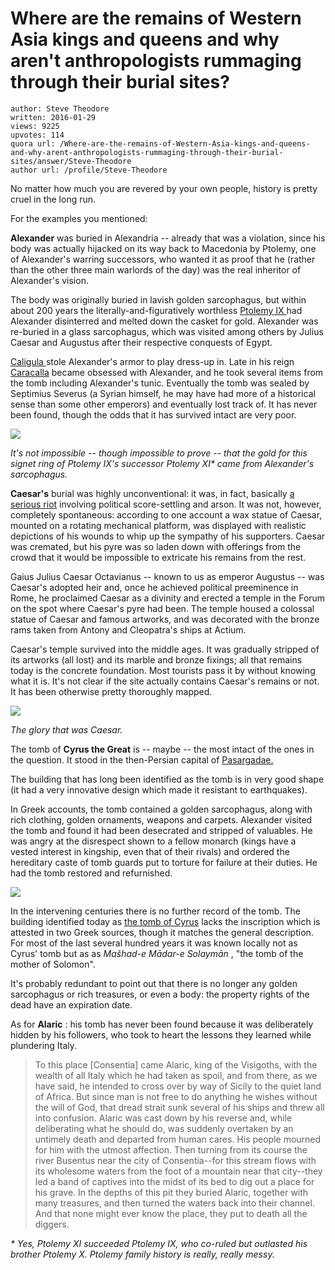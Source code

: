 # Where are the remains of Western Asia kings and queens and why aren't anthropologists rummaging through their burial sites?

	author: Steve Theodore
	written: 2016-01-29
	views: 9225
	upvotes: 114
	quora url: /Where-are-the-remains-of-Western-Asia-kings-and-queens-and-why-arent-anthropologists-rummaging-through-their-burial-sites/answer/Steve-Theodore
	author url: /profile/Steve-Theodore


No matter how much you are revered by your own people, history is pretty cruel in the long run. 

For the examples you mentioned:

__Alexander__  was buried in Alexandria -- already that was a violation, since his body was actually hijacked on its way back to Macedonia by Ptolemy, one of Alexander's warring successors, who wanted it as proof that he (rather than the other three main warlords of the day) was the real inheritor of Alexander's vision. 

 The body was originally buried in lavish golden sarcophagus, but within about 200 years the literally-and-figuratively worthless [Ptolemy IX ](http://www.armstrongeconomics.com/research/monetary-history-of-the-world/the-monetary-history-of-the-greek-world/egypt/by-ruler/ptolemy-ix-116-10688-80-bc)had Alexander disinterred and melted down the casket for gold. Alexander was re-buried in a glass sarcophagus, which was visited among others by Julius Caesar and Augustus after their respective conquests of Egypt. 

 [Caligula ](http://historical-hatred.tumblr.com/post/23686739792/list-of-crazy-things-caligula-did) stole Alexander's armor to play dress-up in. Late in his reign [Caracalla](https://en.wikipedia.org/wiki/Caracalla) became obsessed with Alexander, and he took several items from the tomb including Alexander's tunic. Eventually the tomb was sealed by Septimius Severus (a Syrian himself, he may have had more of a historical sense than some other emperors) and eventually lost track of. It has never been found, though the odds that it has survived intact are very poor.



![](https://qph.fs.quoracdn.net/main-qimg-5fa3f77819ca665aa95498c51bbf8230-c)

_It's not impossible -- though impossible to prove -- that the gold for this signet ring of Ptolemy IX's successor Ptolemy XI* came from Alexander's sarcophagus._ 



__Caesar's__  burial was highly unconventional: it was, in fact, basically [a serious riot](http://www.livius.org/sources/content/suetonius/suetonius-caesars-funeral/) involving political score-settling and arson. It was not, however, completely spontaneous: according to one account a wax statue of Caesar, mounted on a rotating mechanical platform, was displayed with realistic depictions of his wounds to whip up the sympathy of his supporters. Caesar was cremated, but his pyre was so laden down with offerings from the crowd that it would be impossible to extricate his remains from the rest. 

Gaius Julius Caesar Octavianus -- known to us as emperor Augustus -- was Caesar's adopted heir and, once he achieved political preeminence in Rome, he proclaimed Caesar as a divinity and erected a temple in the Forum on the spot where Caesar's pyre had been. The temple housed a colossal statue of Caesar and famous artworks, and was decorated with the bronze rams taken from Antony and Cleopatra's ships at Actium. 

Caesar's temple survived into the middle ages. It was gradually stripped of its artworks (all lost) and its marble and bronze fixings; all that remains today is the concrete foundation. Most tourists pass it by without knowing what it is. It's not clear if the site actually contains Caesar's remains or not. It has been otherwise pretty thoroughly mapped.

![](https://qph.fs.quoracdn.net/main-qimg-2232cd0aa06235dbdb81cf1323a78205-c)

_The glory that was Caesar._ 



The tomb of __Cyrus the Great__  is -- maybe -- the most intact of the ones in the question. It stood in the then-Persian capital of [Pasargadae.](https://en.wikipedia.org/wiki/Pasargadae) 

The building that has long been identified as the tomb is in very good shape (it had a very innovative design which made it resistant to earthquakes). 

In Greek accounts, the tomb contained a golden sarcophagus, along with rich clothing, golden ornaments, weapons and carpets. Alexander visited the tomb and found it had been desecrated and stripped of valuables. He was angry at the disrespect shown to a fellow monarch (kings have a vested interest in kingship, even that of their rivals) and ordered the hereditary caste of tomb guards put to torture for failure at their duties. He had the tomb restored and refurnished.

![](https://qph.fs.quoracdn.net/main-qimg-5331a1a077cd2b9494cb997324b68e22-c)

 

In the intervening centuries there is no further record of the tomb. The building identified today as [the tomb of Cyrus](http://www.iranicaonline.org/articles/cyrus-v-tomb) lacks the inscription which is attested in two Greek sources, though it matches the general description. For most of the last several hundred years it was known locally not as Cyrus' tomb but as as _Mašhad-e Mādar-e Solaymān_  , "the tomb of the mother of Solomon".

 It's probably redundant to point out that there is no longer any golden sarcophagus or rich treasures, or even a body: the property rights of the dead have an expiration date.



As for __Alaric__ : his tomb has never been found because it was deliberately hidden by his followers, who took to heart the lessons they learned while plundering Italy. 

>  To this place [Consentia] came Alaric, king of the Visigoths, with the wealth of all Italy which he had taken as spoil, and from there, as we have said, he intended to cross over by way of Sicily to the quiet land of Africa. But since man is not free to do anything he wishes without the will of God, that dread strait sunk several of his ships and threw all into confusion. Alaric was cast down by his reverse and, while deliberating what he should do, was suddenly overtaken by an untimely death and departed from human cares. His people mourned for him with the utmost affection. Then turning from its course the river Busentus near the city of Consentia--for this stream flows with its wholesome waters from the foot of a mountain near that city--they led a band of captives into the midst of its bed to dig out a place for his grave. In the depths of this pit they buried Alaric, together with many treasures, and then turned the waters back into their channel. And that none might ever know the place, they put to death all the diggers.



_* Yes, Ptolemy XI succeeded Ptolemy IX, who co-ruled but outlasted his brother Ptolemy X. Ptolemy family history is really, really messy._ 

